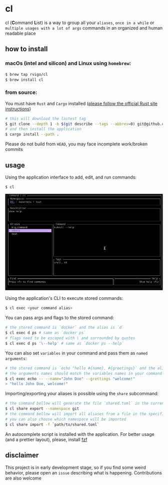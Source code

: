 # cl

cl (**C**ommand **L**ist) is a way to group all your `aliases`, `once in a while` or `multiple usages with a lot of args` commands in an organized and human readable place

## how to install

### macOs (intel and silicon) and Linux using `homebrew`:

``` bash
$ brew tap rvigo/cl
$ brew install cl 
```

### from source:
You must have `Rust` and `Cargo` installed ([please follow the official Rust site instructions](https://www.rust-lang.org/tools/install))

  ``` bash
  # this will download the lastest tag 
  $ git clone --depth 1 -b $(git describe --tags --abbrev=0) git@github.com:rvigo/cl.git
  # and then install the application
  $ cargo install --path .
  ```

Please do not build from `HEAD`, you may face incomplete work/broken commits

## usage

Using the application interface to add, edit, and run commands:
```bash
$ cl
```

![Overview Gif](.github/media/cl_overview.gif)

Using the application's CLI to execute stored commands:
```bash
$ cl exec <your command alias>
```
You can pass args and flags to the stored command:
```bash
# the stored command is `docker` and the alias is `d`
$ cl exec d ps # same as `docker ps` 
# flags need to be escaped with \ and surrounded by quotes
$ cl exec d ps '\--help' # same as `docker ps --help` 
```

You can also set `variables` in your command and pass them as `named arguments`:
```bash
# the stored command is `echo "hello #{name}, #{greetings}` and the alias is `echo`
# the arguments names should match the variables names in your command
$ cl exec echo -- --name="John Doe" --grettings "welcome!" 
> "hello John Doe, welcome!"
```

Importing/exporting your aliases is possible using the `share` subcommand:
```bash
# the command bellow will generate the file `shared.toml` in the current working directory by default, with all aliases present in the `git` namespace as provided
$ cl share export --namespace git 
# the command bellow will import all aliases from a file in the specified location. 
# you can also choose which namespace will be imported
$ cl share import -f `path/to/shared.toml`
```

An autocomplete script is installed with the application. For better usage (and a prettier layout), please, install [fzf](https://github.com/junegunn/fzf)

## disclaimer
This project is in early development stage, so if you find some weird behavior, please open an `issue` describing what is happening. Contributions are also welcome
